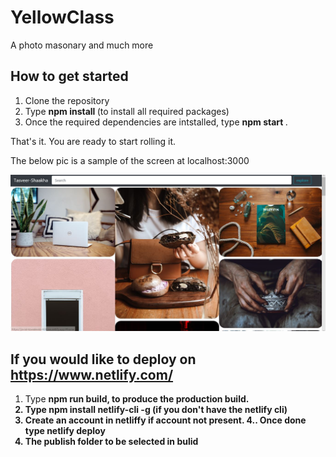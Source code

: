 # YellowClass
A photo masonary and much more

## How to get started
1. Clone the repository
2. Type <b> npm install </b> (to install all required packages)
3. Once the required dependencies are intstalled, type <b> npm start </b>.

That's it. You are ready to start rolling it.

The below pic is a sample of the screen at localhost:3000

<img src="https://raw.githubusercontent.com/Athira2199/YellowClass/main/Demo.JPG" >

## If you would like to deploy on https://www.netlify.com/

1. Type <b> npm run build, to produce the production build.
2. Type <b> npm install netlify-cli -g </b> (if you don't have the netlify cli)
3. Create an account in netliffy if account not present.
4.. Once done type <b> netlify deploy </b>
4. The publish folder to be selected in <b> bulid </b>


